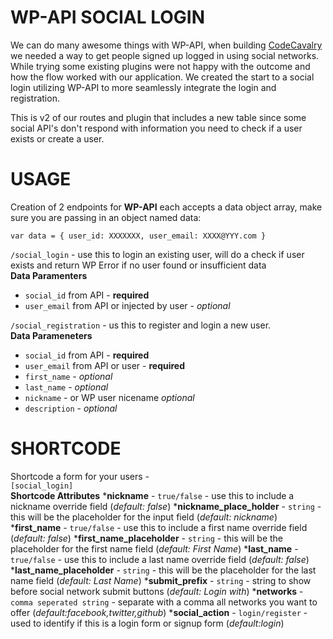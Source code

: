 # WP-API SOCIAL LOGIN
We can do many awesome things with WP-API, when building [CodeCavalry](https://codecavalry.com) we needed a way to get people signed up logged in using social networks. While trying some existing plugins were not happy with the outcome and how the flow worked with our application. We created the start to a social login utilizing WP-API to more seamlessly integrate the login and registration.
  
This is v2 of our routes and plugin that includes a new table since some social API's don't respond with information you need to check if a user exists or create a user.
  
  
# USAGE #
Creation of 2 endpoints for __WP-API__  each accepts a data object array, make sure you are passing in an object named data:
  
`var data = { user_id: XXXXXXX, user_email: XXXX@YYY.com }`  
  
`/social_login` - use this to login an existing user, will do a check if user exists and return WP Error if no user found or insufficient data  
__Data Paramenters__  
* `social_id` from API - __required__
* `user_email` from API or injected by user - _optional_
  
  
`/social_registration` - us this to register and login a new user.  
__Data Parameneters__  
* `social_id` from API - __required__
* `user_email` from API or user - __required__
* `first_name` - _optional_
* `last_name` - _optional_
* `nickname` - or WP user nicename _optional_
* `description` - _optional_
  
  
# SHORTCODE #  
Shortcode a form for your users -  
`[social_login]`  
__Shortcode Attributes__ 
*__nickname__ - `true/false` - use this to include a nickname override field (_default: false_)
*__nickname_place_holder__ - `string` - this will be the placeholder for the input field (_default: nickname_)
*__first_name__  - `true/false` - use this to include a first name override field (_default: false_)
*__first_name_placeholder__ - `string` - this will be the placeholder for the first name field (_default: First Name_)
*__last_name__  - `true/false` - use this to include a last name override field (_default: false_)
*__last_name_placeholder__ - `string` - this will be the placeholder for the last name field (_default: Last Name_)
*__submit_prefix__ - `string` - string to show before social network submit buttons (_default: Login with_)
*__networks__ - `comma seperated string` - separate with a comma all networks you want to offer (_default:facebook,twitter,github_)
*__social_action__ - `login/register` - used to identify if this is a login form or signup form (_default:login_)
